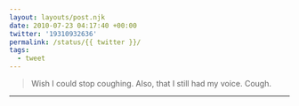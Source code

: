 ```yaml
---
layout: layouts/post.njk
date: 2010-07-23 04:17:40 +00:00
twitter: '19310932636'
permalink: /status/{{ twitter }}/
tags: 
  - tweet
---
```


> Wish I could stop coughing. Also, that I still had my voice. Cough.

---
